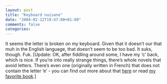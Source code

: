 ```yaml
---
layout: post
title: "Keyboard nuisane"
date: "2004-02-12T19:47:00+01:00"
comments: false
categories: 
---
```


<p>It seems the letter is broken on my keyboard. Given that it doesn&#8217;t our that muh in the English language, that doesn&#8217;t seem to be too bad. It suks, though. Fuk.
[Update: OK, after fiddling around some, I have my &#8216;c&#8217; back, which is nice. If you&#8217;re into really strange things, there&#8217;s whole novels that avoid letters. There&#8217;s even one (originally written in French) that does not contain the letter &#8216;e&#8217; - you can find out more about that <a href="http://www.linguistlist.org/issues/11/11-1701.html">here</a> or read <a href="http://www.amazon.com/exec/obidos/ASIN/0465086454">my favorite book</a>.]</p>


